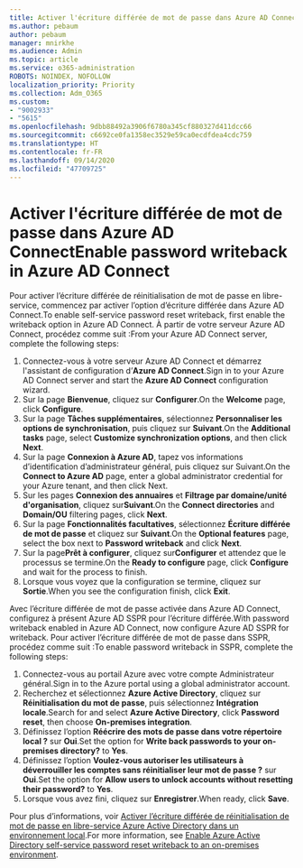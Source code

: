 ```yaml
---
title: Activer l'écriture différée de mot de passe dans Azure AD Connect
ms.author: pebaum
author: pebaum
manager: mnirkhe
ms.audience: Admin
ms.topic: article
ms.service: o365-administration
ROBOTS: NOINDEX, NOFOLLOW
localization_priority: Priority
ms.collection: Adm_O365
ms.custom:
- "9002933"
- "5615"
ms.openlocfilehash: 9dbb88492a3906f6780a345cf880327d411dcc66
ms.sourcegitcommit: c6692ce0fa1358ec3529e59ca0ecdfdea4cdc759
ms.translationtype: HT
ms.contentlocale: fr-FR
ms.lasthandoff: 09/14/2020
ms.locfileid: "47709725"
---
```

# <a name="enable-password-writeback-in-azure-ad-connect"></a><span data-ttu-id="2b195-102">Activer l'écriture différée de mot de passe dans Azure AD Connect</span><span class="sxs-lookup"><span data-stu-id="2b195-102">Enable password writeback in Azure AD Connect</span></span>

<span data-ttu-id="2b195-103">Pour activer l’écriture différée de réinitialisation de mot de passe en libre-service, commencez par activer l’option d’écriture différée dans Azure AD Connect.</span><span class="sxs-lookup"><span data-stu-id="2b195-103">To enable self-service password reset writeback, first enable the writeback option in Azure AD Connect.</span></span> <span data-ttu-id="2b195-104">À partir de votre serveur Azure AD Connect, procédez comme suit :</span><span class="sxs-lookup"><span data-stu-id="2b195-104">From your Azure AD Connect server, complete the following steps:</span></span>

1. <span data-ttu-id="2b195-105">Connectez-vous à votre serveur Azure AD Connect et démarrez l'assistant de configuration d’**Azure AD Connect**.</span><span class="sxs-lookup"><span data-stu-id="2b195-105">Sign in to your Azure AD Connect server and start the **Azure AD Connect** configuration wizard.</span></span>
2. <span data-ttu-id="2b195-106">Sur la page **Bienvenue**, cliquez sur **Configurer**.</span><span class="sxs-lookup"><span data-stu-id="2b195-106">On the **Welcome** page, click **Configure**.</span></span>
3. <span data-ttu-id="2b195-107">Sur la page **Tâches supplémentaires**, sélectionnez **Personnaliser les options de synchronisation**, puis cliquez sur **Suivant**.</span><span class="sxs-lookup"><span data-stu-id="2b195-107">On the **Additional tasks** page, select **Customize synchronization options**, and then click **Next**.</span></span>
4. <span data-ttu-id="2b195-108">Sur la page **Connexion à Azure AD**, tapez vos informations d’identification d’administrateur général, puis cliquez sur Suivant.</span><span class="sxs-lookup"><span data-stu-id="2b195-108">On the **Connect to Azure AD** page, enter a global administrator credential for your Azure tenant, and then click Next.</span></span>
5. <span data-ttu-id="2b195-109">Sur les pages **Connexion des annuaires** et **Filtrage par domaine/unité d'organisation**, cliquez sur**Suivant**.</span><span class="sxs-lookup"><span data-stu-id="2b195-109">On the **Connect directories** and **Domain/OU** filtering pages, click **Next**.</span></span>
6. <span data-ttu-id="2b195-110">Sur la page **Fonctionnalités facultatives**, sélectionnez **Écriture différée de mot de passe** et cliquez sur **Suivant**.</span><span class="sxs-lookup"><span data-stu-id="2b195-110">On the **Optional features** page, select the box next to **Password writeback** and click **Next**.</span></span>
7. <span data-ttu-id="2b195-111">Sur la page**Prêt à configurer**, cliquez sur**Configurer** et attendez que le processus se termine.</span><span class="sxs-lookup"><span data-stu-id="2b195-111">On the **Ready to configure** page, click **Configure** and wait for the process to finish.</span></span>
8. <span data-ttu-id="2b195-112">Lorsque vous voyez que la configuration se termine, cliquez sur **Sortie**.</span><span class="sxs-lookup"><span data-stu-id="2b195-112">When you see the configuration finish, click **Exit**.</span></span>

<span data-ttu-id="2b195-113">Avec l’écriture différée de mot de passe activée dans Azure AD Connect, configurez à présent Azure AD SSPR pour l’écriture différée.</span><span class="sxs-lookup"><span data-stu-id="2b195-113">With password writeback enabled in Azure AD Connect, now configure Azure AD SSPR for writeback.</span></span>  <span data-ttu-id="2b195-114">Pour activer l’écriture différée de mot de passe dans SSPR, procédez comme suit :</span><span class="sxs-lookup"><span data-stu-id="2b195-114">To enable password writeback in SSPR, complete the following steps:</span></span>

1. <span data-ttu-id="2b195-115">Connectez-vous au portail Azure avec votre compte Administrateur général.</span><span class="sxs-lookup"><span data-stu-id="2b195-115">Sign in to the Azure portal using a global administrator account.</span></span>
2. <span data-ttu-id="2b195-116">Recherchez et sélectionnez **Azure Active Directory**, cliquez sur **Réinitialisation du mot de passe**, puis sélectionnez **Intégration locale**.</span><span class="sxs-lookup"><span data-stu-id="2b195-116">Search for and select **Azure Active Directory**, click **Password reset**, then choose **On-premises integration**.</span></span>
3. <span data-ttu-id="2b195-117">Définissez l’option **Réécrire des mots de passe dans votre répertoire local ?** sur **Oui**.</span><span class="sxs-lookup"><span data-stu-id="2b195-117">Set the option for **Write back passwords to your on-premises directory?** to **Yes**.</span></span>
4. <span data-ttu-id="2b195-118">Définissez l’option **Voulez-vous autoriser les utilisateurs à déverrouiller les comptes sans réinitialiser leur mot de passe ?** sur **Oui**.</span><span class="sxs-lookup"><span data-stu-id="2b195-118">Set the option for **Allow users to unlock accounts without resetting their password?** to **Yes**.</span></span>
5. <span data-ttu-id="2b195-119">Lorsque vous avez fini, cliquez sur **Enregistrer**.</span><span class="sxs-lookup"><span data-stu-id="2b195-119">When ready, click **Save**.</span></span>

<span data-ttu-id="2b195-120">Pour plus d’informations, voir [Activer l’écriture différée de réinitialisation de mot de passe en libre-service Azure Active Directory dans un environnement local](https://docs.microsoft.com/azure/active-directory/authentication/tutorial-enable-sspr-writeback).</span><span class="sxs-lookup"><span data-stu-id="2b195-120">For more information, see [Enable Azure Active Directory self-service password reset writeback to an on-premises environment](https://docs.microsoft.com/azure/active-directory/authentication/tutorial-enable-sspr-writeback).</span></span>
